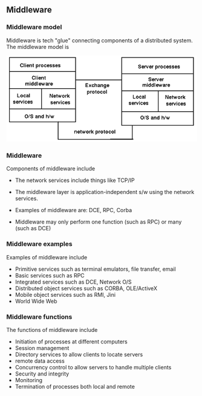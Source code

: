## Middleware 

### Middleware model

Middleware is tech "glue" connecting components of a distributed system. The middleware model is 

![middleware](../assets/middleware.gif)

### Middleware

Components of middleware include

* The network services include things like TCP/IP

* The middleware layer is application-independent s/w using the network services. 

* Examples of middleware are: DCE, RPC, Corba

* Middleware may only perform one function (such as RPC) or many (such as DCE) 

### Middleware examples

Examples of middleware include

* Primitive services such as terminal emulators, file transfer, email
* Basic services such as RPC
* Integrated services such as DCE, Network O/S
* Distributed object services such as CORBA, OLE/ActiveX
* Mobile object services such as RMI, Jini
* World Wide Web 


### Middleware functions

The functions of middleware include

* Initiation of processes at different computers
* Session management
* Directory services to allow clients to locate servers
* remote data access
* Concurrency control to allow servers to handle multiple clients
* Security and integrity
* Monitoring
* Termination of processes both local and remote 